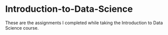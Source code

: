 # Introduction-to-Data-Science
These are the assignments I completed while taking the Introduction to Data Science course.
